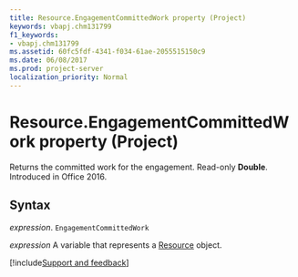 ```yaml
---
title: Resource.EngagementCommittedWork property (Project)
keywords: vbapj.chm131799
f1_keywords:
- vbapj.chm131799
ms.assetid: 60fc5fdf-4341-f034-61ae-2055515150c9
ms.date: 06/08/2017
ms.prod: project-server
localization_priority: Normal
---
```



# Resource.EngagementCommittedWork property (Project)

Returns the committed work for the engagement. Read-only  **Double**. Introduced in Office 2016.


## Syntax

_expression_. `EngagementCommittedWork`

_expression_ A variable that represents a [Resource](./Project.Resource.md) object.

[!include[Support and feedback](~/includes/feedback-boilerplate.md)]